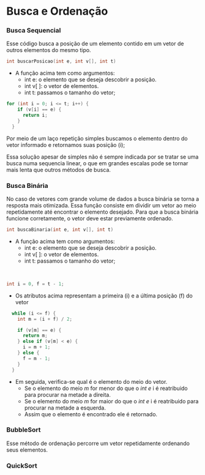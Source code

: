 # Busca e Ordenação

### Busca Sequencial
Esse código busca a posição de um elemento contido em um vetor de outros elementos do mesmo tipo.


```C
int buscarPosicao(int e, int v[], int t)
```

   
- A função acima tem como argumentos:
    - int e: o elemento que se deseja descobrir a posição.
    - int v[ ]: o vetor de elementos.
    - int t: passamos o tamanho do vetor;

```C
for (int i = 0; i <= t; i++) {
    if (v[i] == e) {
      return i;
    }
  }
```

Por meio de um laço repetição simples buscamos o elemento dentro do vetor informado e retornamos suas posição (i);

Essa solução apesar de simples não é sempre indicada por se tratar se uma busca numa sequencia linear, o que em grandes escalas pode se tornar mais lenta que outros métodos de busca.

### Busca Binária
No caso de vetores com grande volume de dados a busca binária se torna a resposta mais otimizada. Essa função consiste em dividir um vetor ao meio repetidamente até encontrar o elemento desejado. Para que a busca binária funcione corretamente, o vetor deve estar previamente ordenado. 

```C
int buscaBinaria(int e, int v[], int t)
```
 - A função acima tem como argumentos:
    - int e: o elemento que se deseja descobrir a posição.
    - int v[ ]: o vetor de elementos.
    - int t: passamos o tamanho do vetor;

<br>

```C
int i = 0, f = t - 1;
```
- Os atributos acima representam a primeira (i) e a última posição (f) do vetor

```C
  while (i <= f) {
    int m = (i + f) / 2;

    if (v[m] == e) {
      return m;
    } else if (v[m] < e) {
      i = m + 1;
    } else {
      f = m - 1;
    }
  }
```
  - Em seguida, verifica-se qual é o elemento do meio do vetor.
    - Se o elemento do meio *m* for menor do que o *int e* i é reatribuido para procurar na metade a direita.
    - Se o elemento do meio *m* for maior do que o *int e* i é reatribuido para procurar na metade a esquerda.
    - Assim que o elemento é encontrado ele é retornado.

### BubbleSort

  Esse método de ordenação percorre um vetor repetidamente ordenando seus elementos.


### QuickSort


